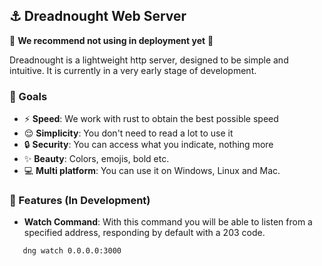 ## ⚓ Dreadnought Web Server 

🛑 __We recommend not using in deployment yet__ 🛑

Dreadnought is a lightweight http server, designed to be simple and intuitive. 
It is currently in a very early stage of development. 


### 🥅 Goals 

 - ⚡ __Speed__: We work with rust to obtain the best possible speed
 - 😌 __Simplicity__: You don't need to read a lot to use it
 - 🔒 __Security__: You can access what you indicate, nothing more 
 - ✨ __Beauty__: Colors, emojis, bold etc.
 - 💻 __Multi platform__: You can use it on Windows, Linux and Mac.

### 🚧 Features (In Development)

 - __Watch Command__: With this command you will be able to listen from a 
 specified address, responding by default with a 203 code.
 
 ```fish 
    dng watch 0.0.0.0:3000
 ```
